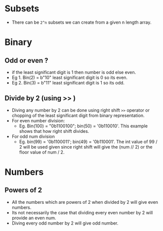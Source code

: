 # Subsets

- There can be `2^n` subsets we can create from a given n length array.


# Binary

## Odd or even ?
- if the least significant digit is 1 then number is odd else even.
- Eg 1. Bin(2) = b"10" least significant digit is 0 so its even.
- Eg 2. Bin(3) = b"11" least significant digit is 1 so its odd.

## Divide by 2 (using >> )

-  Diving any number by 2 can be done using right shift `>>` operator or chopping of the least significant digit from binary representation.
- For even number division:
    - Eg. Bin(100) = "0b1100100"; bin(50) = '0b110010'. This example shows that how right shift divides.
- For odd num division
    - Eg.  bin(99) = '0b1100011'; bin(49) = '0b110001'. The int value of 99 / 2 will be used given since right shift will give the (num // 2) or the floor value of num / 2.


# Numbers

## Powers of 2
- All the numbers which are powers of 2 when divided by 2 will give even numbers.
- Its not necessarily the case that dividing every even number by 2 will provide an even num.
- Diving every odd number by 2 will give odd number.